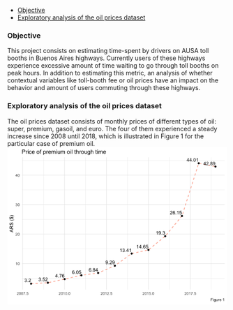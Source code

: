 -   [Objective](#objective)
-   [Exploratory analysis of the oil prices dataset](#exploratory-analysis-of-the-oil-prices-dataset)

### Objective

This project consists on estimating time-spent by drivers on AUSA toll booths in Buenos Aires highways. Currently users of these highways experience excessive amount of time waiting to go through toll booths on peak hours. In addition to estimating this metric, an analysis of whether contextual variables like toll-booth fee or oil prices have an impact on the behavior and amount of users commuting through these highways.

### Exploratory analysis of the oil prices dataset

The oil prices dataset consists of monthly prices of different types of oil: super, premium, gasoil, and euro. The four of them experienced a steady increase since 2008 until 2018, which is illustrated in Figure 1 for the particular case of premium oil. ![](README_files/figure-markdown_github/pricethroughtime-1.png)
